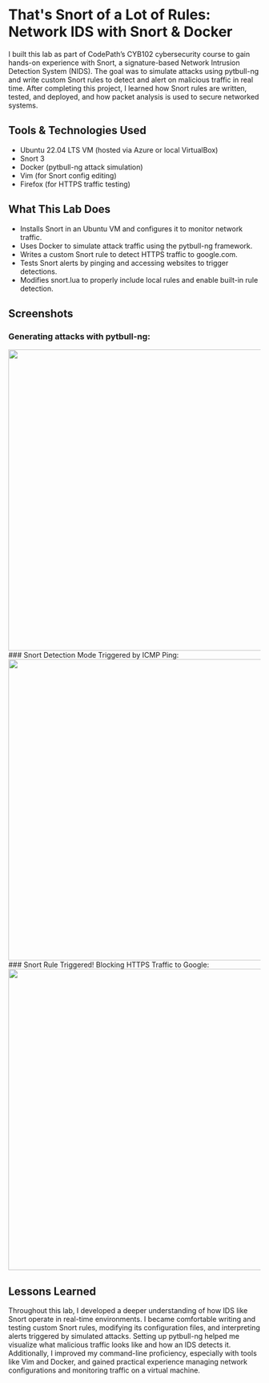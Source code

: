 # That's Snort of a Lot of Rules: Network IDS with Snort & Docker
I built this lab as part of CodePath’s CYB102 cybersecurity course to gain hands-on experience with Snort, a signature-based Network Intrusion Detection System (NIDS). The goal was to simulate attacks using pytbull-ng and write custom Snort rules to detect and alert on malicious traffic in real time. After completing this project, I learned how Snort rules are written, tested, and deployed, and how packet analysis is used to secure networked systems.

## Tools & Technologies Used
- Ubuntu 22.04 LTS VM (hosted via Azure or local VirtualBox)
- Snort 3
- Docker (pytbull-ng attack simulation)
- Vim (for Snort config editing)
- Firefox (for HTTPS traffic testing)

## What This Lab Does
- Installs Snort in an Ubuntu VM and configures it to monitor network traffic.
- Uses Docker to simulate attack traffic using the pytbull-ng framework.
- Writes a custom Snort rule to detect HTTPS traffic to google.com.
- Tests Snort alerts by pinging and accessing websites to trigger detections.
- Modifies snort.lua to properly include local rules and enable built-in rule detection.

## Screenshots
### Generating attacks with pytbull-ng:
<img src="https://github.com/user-attachments/assets/19f559f4-7676-4a23-afa3-345e69fdce27" width="600"/>
###  Snort Detection Mode Triggered by ICMP Ping:
<img src="https://github.com/user-attachments/assets/0e98b4fc-4ecf-45b9-9d16-eea6089fc92c" width="600"/>
### Snort Rule Triggered! Blocking HTTPS Traffic to Google:
<img src="https://github.com/user-attachments/assets/8b4c56bc-5f44-421c-b3f4-298622008f84" width="600"/>


## Lessons Learned
Throughout this lab, I developed a deeper understanding of how IDS like Snort operate in real-time environments. I became comfortable writing and testing custom Snort rules, modifying its configuration files, and interpreting alerts triggered by simulated attacks. Setting up pytbull-ng helped me visualize what malicious traffic looks like and how an IDS detects it. Additionally, I improved my command-line proficiency, especially with tools like Vim and Docker, and gained practical experience managing network configurations and monitoring traffic on a virtual machine.
